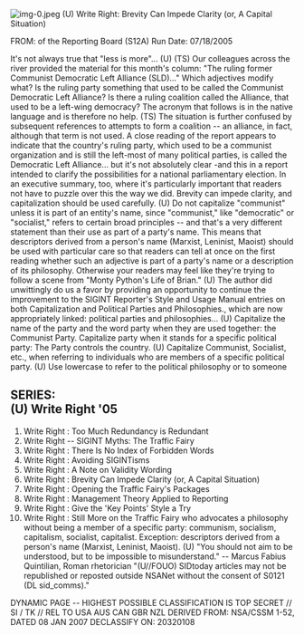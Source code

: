 ![img-0.jpeg](img-0.jpeg)
(U) Write Right: Brevity Can Impede Clarity (or, A Capital Situation)

FROM:
of the Reporting Board (S12A)
Run Date: 07/18/2005

It's not always true that "less is more"... (U)
(TS) Our colleagues across the river provided the material for this month's column:
"The ruling former Communist Democratic Left Alliance (SLD)..."
Which adjectives modify what? Is the ruling party something that used to be called the Communist Democratic Left Alliance? Is there a ruling coalition called the Alliance, that used to be a left-wing democracy? The acronym that follows is in the native language and is therefore no help.
(TS) The situation is further confused by subsequent references to attempts to form a coalition -- an alliance, in fact, although that term is not used. A close reading of the report appears to indicate that the country's ruling party, which used to be a communist organization and is still the left-most of many political parties, is called the Democratic Left Alliance... but it's not absolutely clear -and this in a report intended to clarify the possibilities for a national parliamentary election. In an executive summary, too, where it's particularly important that readers not have to puzzle over this the way we did. Brevity can impede clarity, and capitalization should be used carefully.
(U) Do not capitalize "communist" unless it is part of an entity's name, since "communist," like "democratic" or "socialist," refers to certain broad principles -- and that's a very different statement than their use as part of a party's name. This means that descriptors derived from a person's name (Marxist, Leninist, Maoist) should be used with particular care so that readers can tell at once on the first reading whether such an adjective is part of a party's name or a description of its philosophy. Otherwise your readers may feel like they're trying to follow a scene from "Monty Python's Life of Brian."
(U) The author did unwittingly do us a favor by providing an opportunity to continue the improvement to the SIGINT Reporter's Style and Usage Manual entries on both Capitalization and Political Parties and Philosophies., which are now appropriately linked:
political parties and philosophies...
(U) Capitalize the name of the party and the word party when they are used together: the Communist Party. Capitalize party when it stands for a specific political party: The Party controls the country.
(U) Capitalize Communist, Socialist, etc., when referring to individuals who are members of a specific political party.
(U) Use lowercase to refer to the political philosophy or to someone

## SERIES: <br> (U) Write Right '05

1. Write Right : Too Much Redundancy is Redundant
2. Write Right -- SIGINT Myths: The Traffic Fairy
3. Write Right : There Is No Index of Forbidden Words
4. Write Right : Avoiding SIGINTisms
5. Write Right : A Note on Validity Wording
6. Write Right : Brevity Can Impede Clarity (or, A Capital Situation)
7. Write Right : Opening the Traffic Fairy's Packages
8. Write Right : Management Theory Applied to Reporting
9. Write Right : Give the 'Key Points' Style a Try
10. Write Right : Still More on the Traffic Fairy
who advocates a philosophy without being a member of a specific party: communism, socialism, capitalism, socialist, capitalist. Exception: descriptors derived from a person's name (Marxist, Leninist, Maoist).
(U) "You should not aim to be understood, but to be impossible to misunderstand." -- Marcus Fabius Quintilian, Roman rhetorician
"(U//FOUO) SIDtoday articles may not be republished or reposted outside NSANet without the consent of S0121 (DL sid_comms)."

DYNAMIC PAGE -- HIGHEST POSSIBLE CLASSIFICATION IS
TOP SECRET // SI / TK // REL TO USA AUS CAN GBR NZL
DERIVED FROM: NSA/CSSM 1-52, DATED 08 JAN 2007 DECLASSIFY ON: 20320108
